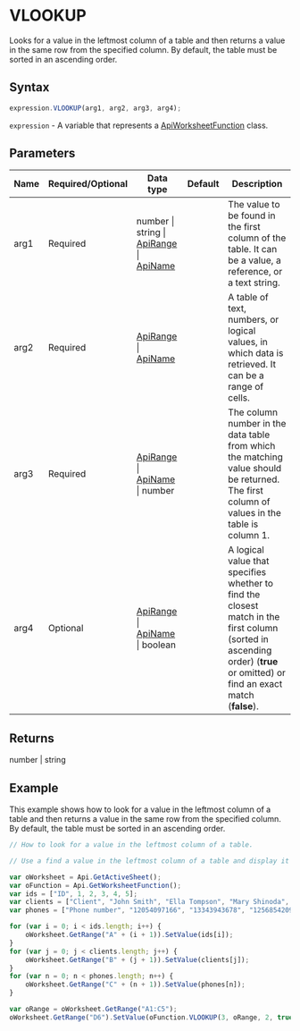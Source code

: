 # VLOOKUP

Looks for a value in the leftmost column of a table and then returns a value in the same row from the specified column. By default, the table must be sorted in an ascending order.

## Syntax

```javascript
expression.VLOOKUP(arg1, arg2, arg3, arg4);
```

`expression` - A variable that represents a [ApiWorksheetFunction](../ApiWorksheetFunction.md) class.

## Parameters

| **Name** | **Required/Optional** | **Data type** | **Default** | **Description** |
| ------------- | ------------- | ------------- | ------------- | ------------- |
| arg1 | Required | number \| string \| [ApiRange](../../ApiRange/ApiRange.md) \| [ApiName](../../ApiName/ApiName.md) |  | The value to be found in the first column of the table. It can be a value, a reference, or a text string. |
| arg2 | Required | [ApiRange](../../ApiRange/ApiRange.md) \| [ApiName](../../ApiName/ApiName.md) |  | A table of text, numbers, or logical values, in which data is retrieved. It can be a range of cells. |
| arg3 | Required | [ApiRange](../../ApiRange/ApiRange.md) \| [ApiName](../../ApiName/ApiName.md) \| number |  | The column number in the data table from which the matching value should be returned. The first column of values in the table is column 1. |
| arg4 | Optional | [ApiRange](../../ApiRange/ApiRange.md) \| [ApiName](../../ApiName/ApiName.md) \| boolean |  | A logical value that specifies whether to find the closest match in the first column (sorted in ascending order) (**true** or omitted) or find an exact match (**false**). |

## Returns

number \| string

## Example

This example shows how to look for a value in the leftmost column of a table and then returns a value in the same row from the specified column. By default, the table must be sorted in an ascending order.

```javascript editor-xlsx
// How to look for a value in the leftmost column of a table.

// Use a find a value in the leftmost column of a table and display it in the row.

var oWorksheet = Api.GetActiveSheet();
var oFunction = Api.GetWorksheetFunction();
var ids = ["ID", 1, 2, 3, 4, 5];
var clients = ["Client", "John Smith", "Ella Tompson", "Mary Shinoda", "Lily-Ann Bates", "Clara Ray"];
var phones = ["Phone number", "12054097166", "13343943678", "12568542099", "12057032298", "12052914781"];

for (var i = 0; i < ids.length; i++) {
    oWorksheet.GetRange("A" + (i + 1)).SetValue(ids[i]);
}
for (var j = 0; j < clients.length; j++) {
    oWorksheet.GetRange("B" + (j + 1)).SetValue(clients[j]);
}
for (var n = 0; n < phones.length; n++) {
    oWorksheet.GetRange("C" + (n + 1)).SetValue(phones[n]);
}

var oRange = oWorksheet.GetRange("A1:C5");
oWorksheet.GetRange("D6").SetValue(oFunction.VLOOKUP(3, oRange, 2, true));
```
